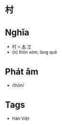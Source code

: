 # 村

# Nghĩa
* 村 = [木](木.md) [寸](寸.md)
* (n) thôn xóm, làng quê

# Phát âm
* /thôn/

# Tags
* Hán Việt

<script>window.HANZI_FIELD='村';</script>
